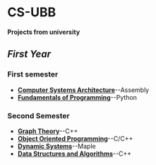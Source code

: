 # CS-UBB
**Projects from university**

## *First Year*

### First semester
- **[Computer Systems Architecture](sem%201/asc/)**--Assembly
- **[Fundamentals of Programming](sem%201/fp/)**--Python


### Second Semester
- **[Graph Theory](sem%202/grafuri/test_2_grafuri/)**--C++
- **[Object Oriented Programming](sem%202/oop/)**--C/C++
- **[Dynamic Systems](sem%202/sd/)**--Maple
- **[Data Structures and Algorithms](sem%202/sda/)**--C++

